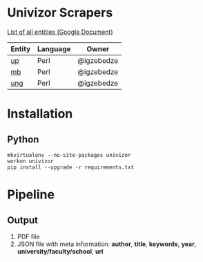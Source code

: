 # Univizor Scrapers

[List of all entities (Google Document)](https://docs.google.com/spreadsheets/d/1LdW-V_vTOMh38zqivm0EAIiUXhTjtd6kKb3iXUDRyto/edit#gid=0)

| Entity      | Language | Owner      |
|-------------|----------|------------|
| [up](up/)   | Perl     | @igzebedze |
| [mb](mb/)   | Perl     | @igzebedze |
| [ung](ung/) | Perl     | @igzebedze |

# Installation

## Python

    mkvirtualenv --no-site-packages univizor
    workon univizor
    pip install --upgrade -r requirements.txt

# Pipeline

## Output
1. PDF file
2. JSON file with meta information: **author**, **title**, **keywords**, **year**, **university/faculty/school**, **url**

